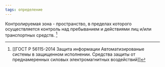 ```yaml
---
tags: определение
---
```

Контролируемая зона - пространство, в пределах которого осуществляется контроль над пребыванием и действиями лиц и/или транспортных средств. [^1]

[^1]:[[ГОСТ Р 56115-2014 Защита информации Автоматизированые системы в защищенном исполнении. Средства защиты от преднамеренных силовых электромагнитных воздействий]]
